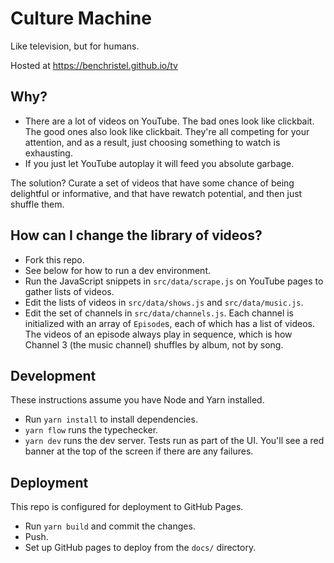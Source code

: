 # Culture Machine

Like television, but for humans.

Hosted at https://benchristel.github.io/tv

## Why?

- There are a lot of videos on YouTube. The bad ones look like clickbait. The good ones also look like clickbait. They're all competing for your attention, and as a result, just choosing something to watch is exhausting.
- If you just let YouTube autoplay it will feed you absolute garbage.

The solution? Curate a set of videos that have some chance of being delightful or informative, and that have rewatch potential, and then just shuffle them.

## How can I change the library of videos?

- Fork this repo.
- See below for how to run a dev environment.
- Run the JavaScript snippets in `src/data/scrape.js` on YouTube pages to gather lists of videos.
- Edit the lists of videos in `src/data/shows.js` and `src/data/music.js`.
- Edit the set of channels in `src/data/channels.js`. Each channel is initialized with an array of `Episode`s, each of which has a list of videos. The videos of an episode always play in sequence, which is how Channel 3 (the music channel) shuffles by album, not by song.

## Development

These instructions assume you have Node and Yarn installed.

- Run `yarn install` to install dependencies.
- `yarn flow` runs the typechecker.
- `yarn dev` runs the dev server. Tests run as part of the UI. You'll see a red banner at the top of the screen if there are any failures.

## Deployment

This repo is configured for deployment to GitHub Pages.

- Run `yarn build` and commit the changes.
- Push.
- Set up GitHub pages to deploy from the `docs/` directory.
